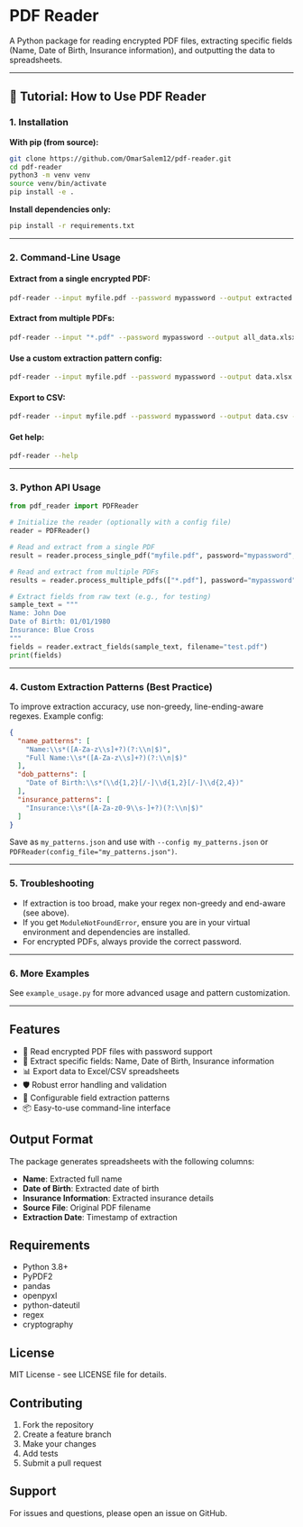 # PDF Reader

A Python package for reading encrypted PDF files, extracting specific fields (Name, Date of Birth, Insurance information), and outputting the data to spreadsheets.

---

## 📖 Tutorial: How to Use PDF Reader

### 1. Installation

**With pip (from source):**
```bash
git clone https://github.com/OmarSalem12/pdf-reader.git
cd pdf-reader
python3 -m venv venv
source venv/bin/activate
pip install -e .
```

**Install dependencies only:**
```bash
pip install -r requirements.txt
```

---

### 2. Command-Line Usage

#### **Extract from a single encrypted PDF:**
```bash
pdf-reader --input myfile.pdf --password mypassword --output extracted.xlsx
```

#### **Extract from multiple PDFs:**
```bash
pdf-reader --input "*.pdf" --password mypassword --output all_data.xlsx
```

#### **Use a custom extraction pattern config:**
```bash
pdf-reader --input myfile.pdf --password mypassword --output data.xlsx --config my_patterns.json
```

#### **Export to CSV:**
```bash
pdf-reader --input myfile.pdf --password mypassword --output data.csv --format csv
```

#### **Get help:**
```bash
pdf-reader --help
```

---

### 3. Python API Usage

```python
from pdf_reader import PDFReader

# Initialize the reader (optionally with a config file)
reader = PDFReader()

# Read and extract from a single PDF
result = reader.process_single_pdf("myfile.pdf", password="mypassword", output_file="output.xlsx")

# Read and extract from multiple PDFs
results = reader.process_multiple_pdfs(["*.pdf"], password="mypassword", output_file="all_data.xlsx")

# Extract fields from raw text (e.g., for testing)
sample_text = """
Name: John Doe
Date of Birth: 01/01/1980
Insurance: Blue Cross
"""
fields = reader.extract_fields(sample_text, filename="test.pdf")
print(fields)
```

---

### 4. Custom Extraction Patterns (Best Practice)

To improve extraction accuracy, use non-greedy, line-ending-aware regexes. Example config:

```json
{
  "name_patterns": [
    "Name:\\s*([A-Za-z\\s]+?)(?:\\n|$)",
    "Full Name:\\s*([A-Za-z\\s]+?)(?:\\n|$)"
  ],
  "dob_patterns": [
    "Date of Birth:\\s*(\\d{1,2}[/-]\\d{1,2}[/-]\\d{2,4})"
  ],
  "insurance_patterns": [
    "Insurance:\\s*([A-Za-z0-9\\s-]+?)(?:\\n|$)"
  ]
}
```

Save as `my_patterns.json` and use with `--config my_patterns.json` or `PDFReader(config_file="my_patterns.json")`.

---

### 5. Troubleshooting
- If extraction is too broad, make your regex non-greedy and end-aware (see above).
- If you get `ModuleNotFoundError`, ensure you are in your virtual environment and dependencies are installed.
- For encrypted PDFs, always provide the correct password.

---

### 6. More Examples
See `example_usage.py` for more advanced usage and pattern customization.

---

## Features

- 🔐 Read encrypted PDF files with password support
- 📝 Extract specific fields: Name, Date of Birth, Insurance information
- 📊 Export data to Excel/CSV spreadsheets
- 🛡️ Robust error handling and validation
- 🎯 Configurable field extraction patterns
- 📦 Easy-to-use command-line interface

## Output Format

The package generates spreadsheets with the following columns:
- **Name**: Extracted full name
- **Date of Birth**: Extracted date of birth
- **Insurance Information**: Extracted insurance details
- **Source File**: Original PDF filename
- **Extraction Date**: Timestamp of extraction

## Requirements

- Python 3.8+
- PyPDF2
- pandas
- openpyxl
- python-dateutil
- regex
- cryptography

## License

MIT License - see LICENSE file for details.

## Contributing

1. Fork the repository
2. Create a feature branch
3. Make your changes
4. Add tests
5. Submit a pull request

## Support

For issues and questions, please open an issue on GitHub. 